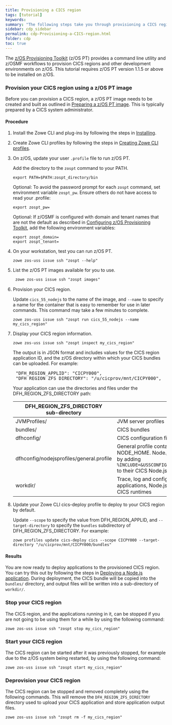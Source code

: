 ```yaml
---
title: Provisioning a CICS region
tags: [tutorial]
keywords:
summary: "The following steps take you through provisioning a CICS region from a z/OS Provisioning Toolkit image. You can then deploy and test applications using the CICS region."
sidebar: cdp_sidebar
permalink: cdp-Provisioning-a-CICS-region.html
folder: cdp
toc: true
---
```


The [z/OS Provisioning Toolkit](https://developer.ibm.com/mainframe/products/zospt/) (z/OS PT) provides a command line utility and z/OSMF workflows to provision CICS regions and other development environments on z/OS. This tutorial requires z/OS PT version 1.1.5 or above to be installed on z/OS.

### Provision your CICS region using a z/OS PT image

Before you can provision a CICS region, a z/OS PT image needs to be created and built as outlined in [Preparing a z/OS PT image](cdp-Preparing-a-zOS-PT-image). This is typically prepared by a CICS system administrator.

#### Procedure

1. Install the Zowe CLI and plug-ins by following the steps in [Installing](cdp-Installing).

2. Create Zowe CLI profiles by following the steps in [Creating Zowe CLI profiles](cdp-Creating-Zowe-CLI-profiles).

3. On z/OS, update your user `.profile` file to run z/OS PT.

   Add the directory to the `zospt` command to your PATH.

   ```properties
   export PATH=$PATH:zospt_directory/bin
   ```

   Optional: To avoid the password prompt for each `zospt` command, set environment variable `zospt_pw`. Ensure others do not have access to read your .profile:

   ```properties
   export zospt_pw=
   ```

   Optional: If z/OSMF is configured with domain and tenant names that are not the default as described in [Configuring z/OS Provisioning Toolkit](https://www.ibm.com/support/knowledgecenter/en/SSXH44E_1.0.0/zospt/zospt-configuring.html), add the following environment variables:

   ```properties
   export zospt_domain=
   export zospt_tenant=
   ```

4. On your workstation, test you can run z/OS PT.

   ```console
   zowe zos-uss issue ssh "zospt --help"
   ```

5. List the z/OS PT images available for you to use.

   ```tex
    zowe zos-uss issue ssh "zospt images"
   ```

6. Provision your CICS region.

   Update `cics_55_nodejs` to the name of the image, and `--name` to specify a name for the container that is easy to remember for use in later commands. This command may take a few minutes to complete.

   ```console
   zowe zos-uss issue ssh "zospt run cics_55_nodejs --name my_cics_region"
   ```

7. Display your CICS region information.

   ```console
   zowe zos-uss issue ssh "zospt inspect my_cics_region"
   ```

   The output is in JSON format and includes values for the CICS region application ID, and the z/OS directory within which your CICS bundles can be uploaded. For example:

   <pre class="messageText">
    "DFH_REGION_APPLID": "CICPY000",
    "DFH_REGION_ZFS_DIRECTORY": "/u/cicprov/mnt/CICPY000",</pre>

    Your application can use the directories and files under the DFH_REGION_ZFS_DIRECTORY path:

   | DFH_REGION_ZFS_DIRECTORY<br>sub-directory | Usage |
   | --- | -- |
   | JVMProfiles/ | JVM server profiles |
   | bundles/ | CICS bundles |
   | dfhconfig/ | CICS configuration files |
   | dfhconfig/nodejsprofiles/general.profile | General profile containing values for WORK_DIR and NODE_HOME. Node.js application should include this by adding `%INCLUDE=&USSCONFIG;/nodejsprofiles/general.profile` to their CICS Node.js application profile |
   | workdir/ | Trace, log and configuration files create by applications, Node.js runtimes, Java runtimes, and CICS runtimes |

8. Update your Zowe CLI cics-deploy profile to deploy to your CICS region by default.

   Update `--scope` to specify the value from DFH_REGION_APPLID, and `--target-directory` to specify the `bundles` subdirectory of DFH_REGION_ZFS_DIRECTORY. For example:

   ```console
   zowe profiles update cics-deploy cics --scope CICPY000 --target-directory "/u/cicprov/mnt/CICPY000/bundles"
   ```

#### Results

You are now ready to deploy applications to the provisioned CICS region. You can try this out by following the steps in [Deploying a Node.js application](cdp-Deploying-a-nodejs-application). During deployment, the CICS bundle will be copied into the `bundles/` directory, and output files will be written into a sub-directory of `workdir/`.

### Stop your CICS region

The CICS region, and the applications running in it, can be stopped if you are not going to be using them for a while by using the following command:

```console
zowe zos-uss issue ssh "zospt stop my_cics_region"
```

### Start your CICS region

The CICS region can be started after it was previously stopped, for example due to the z/OS system being restarted, by using the following command:

```console
zowe zos-uss issue ssh "zospt start my_cics_region"
```

### Deprovision your CICS region

The CICS region can be stopped and removed completely using the following commands. This will remove the `DFH_REGION_ZFS_DIRECTORY` directory used to upload your CICS application and store application output files.

```console
zowe zos-uss issue ssh "zospt rm -f my_cics_region"
```
